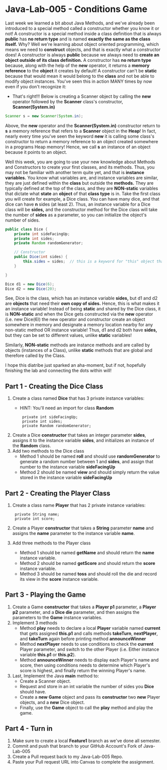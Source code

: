 # Java-Lab-005 - Conditions Game

Last week we learned a bit about Java Methods, and we've already been introduced to a special method called a constructor whether you know it or not! A constructor is a special method inside a class definition that is always **public** has **no return type** and is named **exactly the same as the class itself.** Why? Well we're learning about object oriented programming, which means we need to **construct** objects, and that is exactly what a constructor does! A constructor is always **public** because we always need to **create an object outside of its class definition.** A constructor has **no return type** because, along with the help of the **new** operator, it returns a **memory reference** to the **object** it creates by default! A constructor can't be **static** because that would mean it would belong to the **class** and not be able to modify object instances. You've seen this in action MANY times by now even if you don't recognize it:

* That's right!!! Below is creating a Scanner object by calling the **new** operator followed by the **Scanner** class's constructor, **Scanner(System.in)**
```java
Scanner s = new Scanner(System.in);
```

Above, the **new** operator and the **Scanner(System.in)** constructor return to **s** a memory reference that refers to a **Scanner** object in the **Heap**! In fact, nearly every time you've seen the keyword **new** it is calling some class's constructor to return a memory reference to an object created somewhere in a programs Heap memory! Hence, we call **s** an instance of an object because it points to an object.

Well this week, you are going to use your new knowledge about Methods and Constructors to create your first classes, and its methods. Thus, you may not be familiar with another term quite yet, and that is **instance variables.** You know what variables are, and instance variables are similar, they are just defined within the **class** but outside the **methods.** They are typically defined at the top of the class, and they are **NON-static** variables that dictate what **state** an **object** of that **class type** is in. Take the first class you will create for example, a Dice class. You can have many dice, and that dice can have **n** sides (at least 2). Thus, an instance variable for a Dice class will be **sides,** and the constructor method for the Dice class will take the number of **sides** as a parameter, so you can initialize the object's number of sides.

```java
public class Dice {
    private int sideFacingUp;
    private int sides;
    private Random randomGenerator;

    // Constructor
    public Dice(int sides) {
        this.sides = sides;  // this is a keyword for "this" object that's being created.
    }

}

Dice d1 = new Dice(6);
Dice d2 = new Dice(20);
```

See, Dice is the class, which has an instance variable **sides,** but d1 and d2 are **objects** that need their **own copy of sides.** Hence, this is what makes it an instance variable! Instead of being **static** and shared by the Dice class, it is **NON-static** and when the Dice gets constructed via the **new** operator (i.e. new Dice(6)) the new operator and constructor create an object somewhere in memory and designate a memory location nearby for any non-static method OR instance variable! Thus, d1 and d2 both have **sides,** but they can be set to different values, unlike **static** variables!

Similarly, **NON-static** methods are instance methods and are called by objects (instances of a Class), unlike **static** methods that are global and therefore called by the Class.

I hope this diatribe just sparked an aha-moment, but if not, hopefully finishing the lab and connecting the dots within will!


## Part 1 - Creating the Dice Class
1. Create a class named **Dice** that has 3 private instance variables:
    * HINT: You'll need an import for class **Random**

           private int sideFacingUp;
           private int sides;
           private Random randomGenerator;
2. Create a Dice **constructor** that takes an integer parameter **sides**, assigns it to the instance variable **sides**, and initializes an instance of the **Random** class.
3. Add two methods to the Dice class
    * Method 1 should be named **roll** and should use **randomGenerator** to generate a random number between 1 and **sides**, and assign that number to the instance variable **sideFacingUp**
    * Method 2 should be named **view** and should simply return the value stored in the instance variable **sideFacingUp**

## Part 2 - Creating the Player Class
1. Create a class name **Player** that has 2 private instance variables:

        private String name;
        private int score;
2. Create a Player **constructor** that takes a **String** parameter **name** and assigns the **name** parameter to the instance variable **name**.
3. Add three methods to the Player class
    * Method 1 should be named **getName** and should return the **name** instance variable.
    * Method 2 should be named **getScore** and should return the **score** instance variable.
    * Method 3 should be named **toss** and should roll the die and record its view in the **score** instance variable.

## Part 3 - Playing the Game
1. Create a Game **constructor** that takes a **Player p1** parameter, a **Player p2** parameter, and a **Dice die** parameter, and then assigns the parameters to the **Game** instance variables.
2. Implement 3 methods
    * Method **play** needs to declare a local **Player** variable named **current** that gets assigned **this.p1** and calls methods **takeTurn**, **nextPlayer**, and **takeTurn** again before printing method **announceWinner**
    * Method **nextPlayer** needs to use conditions to check the **current** Player parameter, and switch to the other Player (i.e. Either instance variable **this.p1** or **this.p2**).
    * Method **announceWinner** needs to display each Player's name and score, then using conditions needs to determine which Player's score is highest, and finally return the winning Player's name.
3. Last, Implement the Java **main** method to:
    * Create a Scanner object.
    * Request and store in an int variable the number of sides you **Dice** should have.
    * Create a **new** **Game** object and pass its **constructor** two **new** Player objects, and a **new** Dice object.
    * Finally, use the **Game** object to call the **play** method and play the game.

## Part 4 - Turn in
1. Make sure to create a local **Feature1** branch as we've done all semester.
2. Commit and push that branch to your GitHub Account's Fork of Java-Lab-005
3. Create a Pull request back to my Java-Lab-005 Repo.
4. Paste your Pull request URL into Canvas to complete the assignment.
